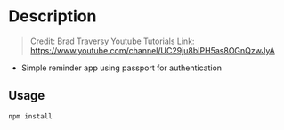 # Description

> Credit: Brad Traversy Youtube Tutorials
> Link: https://www.youtube.com/channel/UC29ju8bIPH5as8OGnQzwJyA

- Simple reminder app using passport for authentication

## Usage

```
npm install
```
